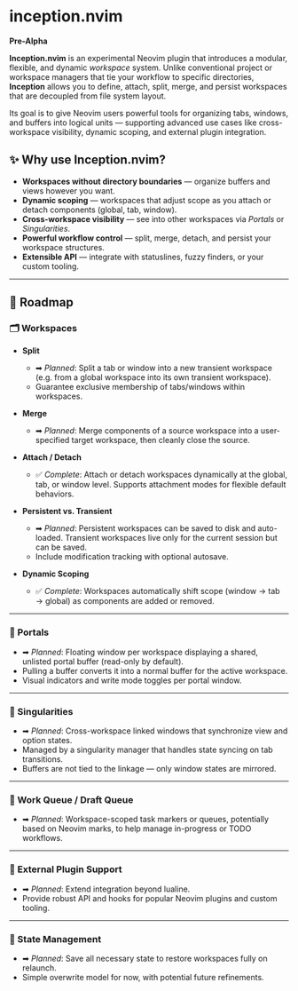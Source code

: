 # inception.nvim
**Pre-Alpha**

**Inception.nvim** is an experimental Neovim plugin that introduces a modular, flexible, and dynamic *workspace* system. Unlike conventional project or workspace managers that tie your workflow to specific directories, **Inception** allows you to define, attach, split, merge, and persist workspaces that are decoupled from file system layout.

Its goal is to give Neovim users powerful tools for organizing tabs, windows, and buffers into logical units — supporting advanced use cases like cross-workspace visibility, dynamic scoping, and external plugin integration.

## ✨ Why use Inception.nvim?
- **Workspaces without directory boundaries** — organize buffers and views however you want.
- **Dynamic scoping** — workspaces that adjust scope as you attach or detach components (global, tab, window).
- **Cross-workspace visibility** — see into other workspaces via *Portals* or *Singularities*.
- **Powerful workflow control** — split, merge, detach, and persist your workspace structures.
- **Extensible API** — integrate with statuslines, fuzzy finders, or your custom tooling.

---

## 🚧 Roadmap

### 🗂 Workspaces
- **Split**
  - ➡ *Planned*: Split a tab or window into a new transient workspace (e.g. from a global workspace into its own transient workspace).
  - Guarantee exclusive membership of tabs/windows within workspaces.

- **Merge**
  - ➡ *Planned*: Merge components of a source workspace into a user-specified target workspace, then cleanly close the source.

- **Attach / Detach**
  - ✅ *Complete*: Attach or detach workspaces dynamically at the global, tab, or window level. Supports attachment modes for flexible default behaviors.

- **Persistent vs. Transient**
  - ➡ *Planned*: Persistent workspaces can be saved to disk and auto-loaded. Transient workspaces live only for the current session but can be saved.
  - Include modification tracking with optional autosave.

- **Dynamic Scoping**
  - ✅ *Complete*: Workspaces automatically shift scope (window → tab → global) as components are added or removed.

---

### 🌌 Portals
- ➡ *Planned*: Floating window per workspace displaying a shared, unlisted portal buffer (read-only by default).
- Pulling a buffer converts it into a normal buffer for the active workspace.
- Visual indicators and write mode toggles per portal window.

---

### 🔗 Singularities
- ➡ *Planned*: Cross-workspace linked windows that synchronize view and option states.
- Managed by a singularity manager that handles state syncing on tab transitions.
- Buffers are not tied to the linkage — only window states are mirrored.

---

### 📝 Work Queue / Draft Queue
- ➡ *Planned*: Workspace-scoped task markers or queues, potentially based on Neovim marks, to help manage in-progress or TODO workflows.

---

### 🔌 External Plugin Support
- ➡ *Planned*: Extend integration beyond lualine.
- Provide robust API and hooks for popular Neovim plugins and custom tooling.

---

### 💾 State Management
- ➡ *Planned*: Save all necessary state to restore workspaces fully on relaunch.
- Simple overwrite model for now, with potential future refinements.

